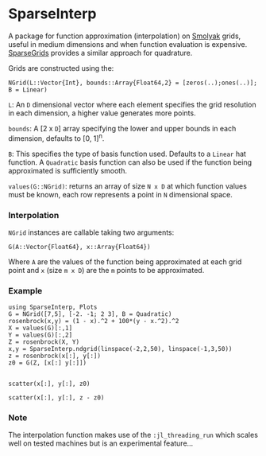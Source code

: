 # SparseInterp


A package for function approximation (interpolation) on [Smolyak](https://en.wikipedia.org/wiki/Sparse_grid) grids, useful in medium dimensions and when function evaluation is expensive. [SparseGrids](https://github.com/robertdj/SparseGrids.jl) provides a similar approach for quadrature.

Grids are constructed using the:
```
NGrid(L::Vector{Int}, bounds::Array{Float64,2} = [zeros(..);ones(..)]; B = Linear)
``` 

`L`: An `D` dimensional vector where each element specifies the grid resolution in each dimension, a higher value generates more points.

`bounds`: A [2 x `D`] array specifying the lower and upper bounds in each dimension, defaults to [0, 1]<sup>n</sup>.

`B`: This specifies the type of basis function used. Defaults to a `Linear` hat function. A `Quadratic` basis function can also be used if the function being approximated is sufficiently smooth.

`values(G::NGrid)`: returns an array of size `N x D` at which function values must be known, each row represents a point in `N` dimensional space.

### Interpolation
`NGrid` instances are callable taking two arguments:
```
G(A::Vector{Float64}, x::Array{Float64})
```
Where `A` are the values of the function being approximated at each grid point and `x` (size `m x D`) are the `m` points to be approximated.



### Example

```
using SparseInterp, Plots
G = NGrid([7,5], [-2. -1; 2 3], B = Quadratic)
rosenbrock(x,y) = (1 - x).^2 + 100*(y - x.^2).^2
X = values(G)[:,1]
Y = values(G)[:,2]
Z = rosenbrock(X, Y)
x,y = SparseInterp.ndgrid(linspace(-2,2,50), linspace(-1,3,50))
z = rosenbrock(x[:], y[:])
z0 = G(Z, [x[:] y[:]])


scatter(x[:], y[:], z0)

scatter(x[:], y[:], z - z0)
```


### Note
The interpolation function makes use of the `:jl_threading_run` which scales well on tested machines but is an experimental feature...
